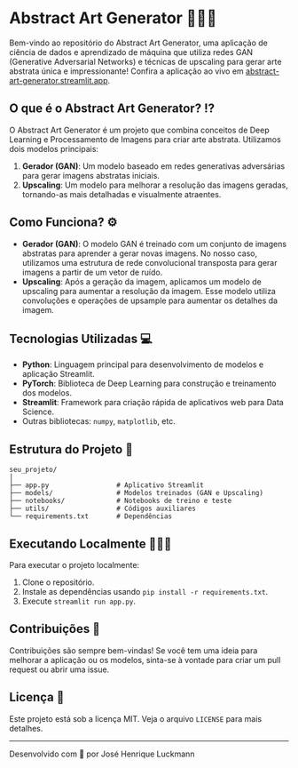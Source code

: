 # Abstract Art Generator 🧑🏻‍🎨

Bem-vindo ao repositório do Abstract Art Generator, uma aplicação de ciência de dados e aprendizado de máquina que utiliza redes GAN (Generative Adversarial Networks) e técnicas de upscaling para gerar arte abstrata única e impressionante! Confira a aplicação ao vivo em [abstract-art-generator.streamlit.app](https://abstract-art-generator.streamlit.app/).

## O que é o Abstract Art Generator? ⁉️

O Abstract Art Generator é um projeto que combina conceitos de Deep Learning e Processamento de Imagens para criar arte abstrata. Utilizamos dois modelos principais:

1. **Gerador (GAN)**: Um modelo baseado em redes generativas adversárias para gerar imagens abstratas iniciais.
2. **Upscaling**: Um modelo para melhorar a resolução das imagens geradas, tornando-as mais detalhadas e visualmente atraentes.

## Como Funciona? ⚙️

- **Gerador (GAN)**: O modelo GAN é treinado com um conjunto de imagens abstratas para aprender a gerar novas imagens. No nosso caso, utilizamos uma estrutura de rede convolucional transposta para gerar imagens a partir de um vetor de ruído.
- **Upscaling**: Após a geração da imagem, aplicamos um modelo de upscaling para aumentar a resolução da imagem. Esse modelo utiliza convoluções e operações de upsample para aumentar os detalhes da imagem.

## Tecnologias Utilizadas 💻

- **Python**: Linguagem principal para desenvolvimento de modelos e aplicação Streamlit.
- **PyTorch**: Biblioteca de Deep Learning para construção e treinamento dos modelos.
- **Streamlit**: Framework para criação rápida de aplicativos web para Data Science.
- Outras bibliotecas: `numpy`, `matplotlib`, etc.

## Estrutura do Projeto 📂

```plaintext
seu_projeto/
│
├── app.py                 # Aplicativo Streamlit
├── models/                # Modelos treinados (GAN e Upscaling)
├── notebooks/             # Notebooks de treino e teste
├── utils/                 # Códigos auxiliares
└── requirements.txt       # Dependências
```

## Executando Localmente 🏃🏻‍♂️

Para executar o projeto localmente:

1. Clone o repositório.
2. Instale as dependências usando `pip install -r requirements.txt`.
3. Execute `streamlit run app.py`.

## Contribuições 🤝

Contribuições são sempre bem-vindas! Se você tem uma ideia para melhorar a aplicação ou os modelos, sinta-se à vontade para criar um pull request ou abrir uma issue.

## Licença 📃

Este projeto está sob a licença MIT. Veja o arquivo `LICENSE` para mais detalhes.

---

Desenvolvido com 💓 por José Henrique Luckmann
